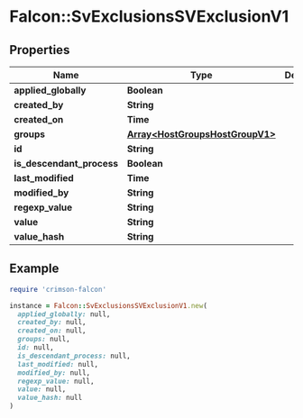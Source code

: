 # Falcon::SvExclusionsSVExclusionV1

## Properties

| Name | Type | Description | Notes |
| ---- | ---- | ----------- | ----- |
| **applied_globally** | **Boolean** |  |  |
| **created_by** | **String** |  |  |
| **created_on** | **Time** |  |  |
| **groups** | [**Array&lt;HostGroupsHostGroupV1&gt;**](HostGroupsHostGroupV1.md) |  |  |
| **id** | **String** |  |  |
| **is_descendant_process** | **Boolean** |  | [optional] |
| **last_modified** | **Time** |  |  |
| **modified_by** | **String** |  |  |
| **regexp_value** | **String** |  |  |
| **value** | **String** |  |  |
| **value_hash** | **String** |  |  |

## Example

```ruby
require 'crimson-falcon'

instance = Falcon::SvExclusionsSVExclusionV1.new(
  applied_globally: null,
  created_by: null,
  created_on: null,
  groups: null,
  id: null,
  is_descendant_process: null,
  last_modified: null,
  modified_by: null,
  regexp_value: null,
  value: null,
  value_hash: null
)
```

